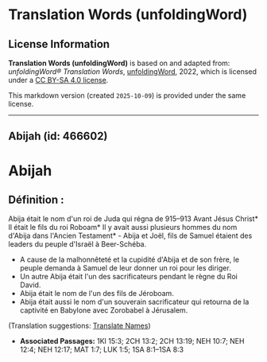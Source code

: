 # Translation Words (unfoldingWord)

## License Information

**Translation Words (unfoldingWord)** is based on and adapted from: _unfoldingWord® Translation Words_, [unfoldingWord](https://unfoldingword.org/utw), 2022, which is licensed under a [CC BY-SA 4.0 license](https://creativecommons.org/licenses/by-sa/4.0/legalcode.en).

This markdown version (created `2025-10-09`) is provided under the same license.



--------------------------------

## Abijah (id: 466602)

Abijah
======

Définition :
------------

Abija était le nom d'un roi de Juda qui régna de 915–913 Avant Jésus Christ\* Il était le fils du roi Roboam\* Il y avait aussi plusieurs hommes du nom d'Abija dans l'Ancien Testament\* \- Abija et Joël, fils de Samuel étaient des leaders du peuple d'Israël à Beer\-Schéba.

* A cause de la malhonnêteté et la cupidité d'Abija et de son frère, le peuple demanda à Samuel de leur donner un roi pour les diriger.
* Un autre Abija était l'un des sacrificateurs pendant le règne du Roi David.
* Abija était le nom de l'un des fils de Jéroboam.
* Abija était aussi le nom d'un souverain sacrificateur qui retourna de la captivité en Babylone avec Zorobabel à Jérusalem.

(Translation suggestions: [Translate Names](rc://en/ta/man/translate/translate-names))

* **Associated Passages:** 1KI 15:3; 2CH 13:2; 2CH 13:19; NEH 10:7; NEH 12:4; NEH 12:17; MAT 1:7; LUK 1:5; 1SA 8:1–1SA 8:3

